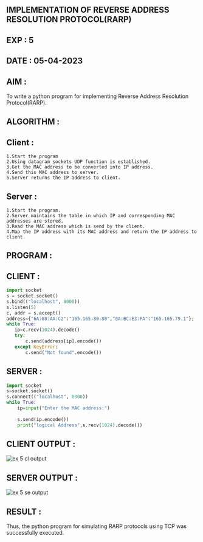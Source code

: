 ## IMPLEMENTATION OF REVERSE ADDRESS RESOLUTION PROTOCOL(RARP)
## EXP : 5
## DATE : 05-04-2023
## AIM :
To write a python program for implementing Reverse Address Resolution Protocol(RARP).

## ALGORITHM :
## Client :
```
1.Start the program
2.Using datagram sockets UDP function is established.
3.Get the MAC address to be converted into IP address.
4.Send this MAC address to server.
5.Server returns the IP address to client.
```
## Server :
```
1.Start the program.
2.Server maintains the table in which IP and corresponding MAC addresses are stored.
3.Read the MAC address which is send by the client.
4.Map the IP address with its MAC address and return the IP address to client.
```
## PROGRAM :
## CLIENT :
```python
import socket
s = socket.socket()
s.bind(("localhost", 8000))
s.listen(5)
c, addr = s.accept()
address={"6A:08:AA:C2":"165.165.80.80","8A:BC:E3:FA":"165.165.79.1"};
while True:
   ip=c.recv(1024).decode()
   try:
       c.send(address[ip].encode())
   except KeyError:
       c.send("Not found".encode())
```        
## SERVER :
```python
import socket
s=socket.socket()
s.connect(("localhost", 8000))
while True:
    ip=input("Enter the MAC address:")
     
    s.send(ip.encode())
    print("logical Address",s.recv(1024).decode())
```    
## CLIENT OUTPUT :
![ex 5 cl output](https://github.com/MrSanthosh-dev/EX-5/assets/117916573/24d756a4-2f2c-48a5-8f65-dace7429a75b)

## SERVER OUTPUT :

![ex 5 se output](https://github.com/MrSanthosh-dev/EX-5/assets/117916573/5c332682-8a9a-4085-a42b-42595f5636b9)

## RESULT :
Thus, the python program for simulating RARP protocols using TCP was successfully executed.
